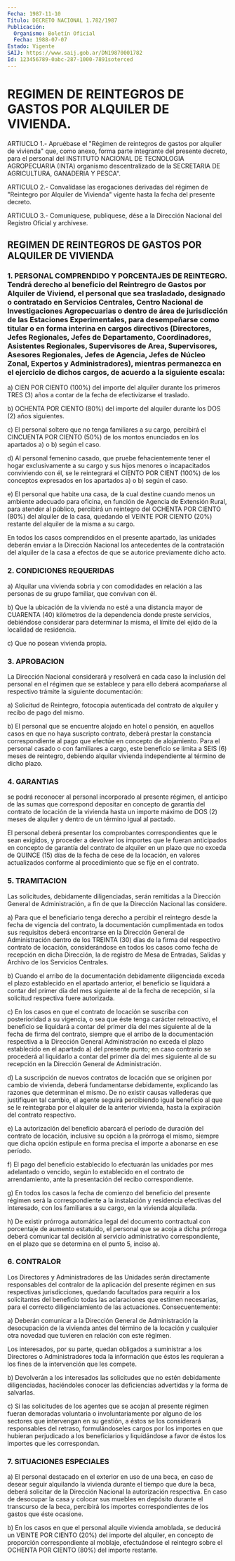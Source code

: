 ```yaml
---
Fecha: 1987-11-10
Título: DECRETO NACIONAL 1.782/1987
Publicación:
  Organismo: Boletín Oficial
  Fecha: 1988-07-07
Estado: Vigente
SAIJ: https://www.saij.gob.ar/DN19870001782
Id: 123456789-0abc-287-1000-7891soterced
---
```

# REGIMEN DE REINTEGROS DE GASTOS POR ALQUILER DE VIVIENDA.

<a id="1"></a>
ARTIUCLO 1.- Apruébase el "Régimen de reintegros de gastos por alquiler  de  vivienda" que, como anexo, forma parte integrante del presente decreto,  para  el  personal  del  INSTITUTO  NACIONAL  DE TECNOLOGIA  AGROPECUARIA  (INTA)  organismo  descentralizado  de la SECRETARIA DE AGRICULTURA, GANADERIA Y PESCA".

<a id="2"></a>
ARTICULO  2.-  Convalídase las erogaciones derivadas del régimen de "Reintegro por Alquiler  de  Vivienda"  vigente  hasta la fecha del presente decreto.

<a id="3"></a>
ARTICULO  3.- Comuníquese, publiquese, dése a la Dirección Nacional del Registro Oficial y archívese.

## REGIMEN    DE   REINTEGROS  DE  GASTOS  POR  ALQUILER  DE  VIVIENDA

### 1.    PERSONAL    COMPRENDIDO  Y  PORCENTAJES  DE  REINTEGRO.  Tendrá derecho al beneficio  del  Reintregro de Gastos por Alquiler de Viviend, el personal que sea trasladado,  designado o contratado en    Servicios   Centrales,  Centro  Nacional  de  Investigaciones Agropecuarias o dentro  de  área  de jurisdicción de las Estaciones Experimentales, para desempeñarse como  titular o en forma interina en  cargos  directivos  (Directores,  Jefes  Regionales,  Jefes  de Departamento,  Coordinadores,  Asistentes Regionales,  Supervisores de  Area,  Supervisores, Asesores  Regionales,  Jefes  de  Agencia, Jefes  de  Núcleo  Zonal,  Expertos  y  Administradores),  mientras permanezca en  el  ejercicio  de  dichos  cargos,  de  acuerdo a la siguiente escala:

<a id="1"></a>
a)  CIEN  POR  CIENTO  (100%)  del importe del alquiler durante los primeros TRES (3) años a contar  de  la  fecha  de efectivizarse el traslado.

b)  OCHENTA POR CIENTO (80%) del importe del alquiler  durante  los DOS (2) años siguientes.

c) El  personal  soltero  que  no  tenga  familiares  a  su  cargo, percibirá  el  CINCUENTA  POR CIENTO (50%) de los montos enunciados en los apartados a) o b) según el caso.

d) Al personal femenino casado,  que  pruebe  fehacientemente tener el  hogar  exclusivamente  a  su  cargo  y  sus  hijos   menores  o incapacitados  conviviendo con él, se le reintegrará el CIENTO  POR CIENT (100%) de  los  conceptos expresados en los apartados a) o b) según el caso.

e) El personal que habite  una  casa,  de  la  cual  destine cuando menos un ambiente adecuado para oficina, en función de  Agencia  de Extensión  Rural,  para  atender al público, percibirá un reintegro del OCHENTA POR CIENTO (80%)  del  alquiler de la casa, quedando el VEINTE POR CIENTO (20%) restante del  alquiler  de  la  misma  a su cargo.

En  todos  los  casos  comprendidos  en  el  presente apartado, las unidades  deberán enviar a la Dirección Nacional  los  antecedentes de la contratación  del  alquiler  de  la  casa a efectos de que se autorice previamente dicho acto.

### 2. CONDICIONES REQUERIDAS

<a id="2"></a>
a)  Alquilar  una  vivienda  sobria y con comodidades en relación a las  personas  de su grupo familiar,  que  convivan  con  él.

b) Que la ubicación  de  la  vivienda no esté a una distancia mayor de  CUARENTA  (40)  kilómetros  de   la  dependencia  donde  preste servicios,  debiéndose  considerar para  determinar  la  misma,  el límite del ejido de la localidad de residencia.

c) Que no posean vivienda propia.

### 3. APROBACION

<a id="3"></a>
La  Dirección  Nacional  considerará  y  resolverá  en cada caso la inclusión del personal en el régimen que se establece  y  para ello deberá acompañarse al respectivo trámite la siguiente documentación:

a)  Solicitud  de Reintegro, fotocopia autenticada del contrato  de alquiler y recibo de pago del mismo.

b) El personal que  se  encuentre  alojado  en  hotel o pensión, en aquellos  casos en que no haya suscripto contrato,  deberá  prestar la constancia  correspondiente  al  pago que efectúe en concepto de alojamiento. Para el personal casado  o  con  familiares  a  cargo, este  beneficio  se  limita a SEIS (6) meses de reintegro, debiendo alquilar  vivienda  independiente    al  término  de  dicho  plazo.

### 4. GARANTIAS

<a id="4"></a>
se  podrá reconocer al personal incorporado al presente régimen, el anticipo  de  las  sumas  que  correspond  depositar en concepto de garantía del contrato de locación de la vivienda  hasta  un importe máximo  de  DOS (2) meses de alquiler y dentro de un término  igual al pactado.

El personal deberá  presentar los comprobantes correspondientes que le sean exigidos, y proceder  a devolver los importes que le fueran anticipados en concepto de garantía  del contrato de alquiler en un plazo que no exceda de QUINCE (15) días  de  la fecha de cese de la locación, en valores actualizados conforme al  procedimiento que se fije en el contrato.

### 5. TRAMITACION

<a id="5"></a>
Las  solicitudes,  debidamente  diligenciadas, serán remitidas a la Dirección General de Administración,  a  fin  de  que  la Dirección Nacional las considere.

a)  Para que el beneficiario tenga derecho a percibir el  reintegro desde    la  fecha  de  vigencia  del  contrato,  la  documentación cumplimentada  en  todos  sus  requisitos  deberá encontrarse en la Dirección  General  de Administración dentro de  los  TREINTA  (30) días de la firma del respectivo contrato de locación, considerándose en todos  los casos como fecha de recepción en dicha Dirección, la de registro  de  Mesa  de Entradas, Salidas y Archivo de los Servicios Centrales.

b)  Cuando el arribo de la documentación  debidamente  diligenciada exceda  el  plazo establecido en el apartado anterior, el beneficio se liquidará  a  contar  del  primer día del mes siguiente al de la fecha de recepción, si la solicitud  respectiva  fuere  autorizada.

c)  En  los  casos  en que el contrato de locación se suscriba  con posterioridad  a  su  vigencia,  o  sea  que  éste  tenga  carácter retroactivo, el beneficio  se liquidará a contar del primer día del mes siguiente al de la fecha  de firma del contrato, siempre que el arribo  de  la  documentación respectiva  a  la  Dirección  General Administración no  exceda  el  plazo  establecido en el apartado a) del presente punto; en caso contrario se  procederá al liquidarlo a contar del primer día del mes siguiente al  de  su  recepción en la Dirección General de Administración.

d) La suscripción de nuevos contratos de locación que  se  originen por    cambio    de  vivienda,  deberá  fundamentarse  debidamente, explicando las razones  que  determinan  el  mismo.  De  no existir causas  vallederas  que  justifiquen  tal cambio, el agente seguirá percibiendo  igual  beneficio  al  que  se le  reintegraba  por  el alquiler de la anterior vivienda, hasta la  expiración del contrato respectivo.

e) La autorización del beneficio abarcará el  período  de  duración del  contrato  de  locación,  inclusive su opción a la prórroga  el mismo,  siempre  que dicha opción  estipule  en  forma  precisa  el importe a abonarse en ese período.

f) El pago del beneficio  establecido  lo  efectuarán  las unidades por  mes adelantado o vencido, según lo establecido en el  contrato de arrendamiento, ante la presentación del recibo correspondiente.

g) En  todos  los  casos  la  fecha  de  comienzo del beneficio del presente  régimen  será  la  correspondiente  a  la  instalación  y residencia  efectivas  del  interesado,  con  los familiares  a  su cargo, en la vivienda alquilada.

h)  De existir prórroga automática legal del documento  contractual con porcentaje  de  aumento  estatuído,  el personal que se acoja a dicha  prórroga  deberá  comunicar  tal  decisión    al    servicio administrativo correspondiente, en el plazo que se determina  en el punto 5, inciso a).

### 6. CONTRALOR

<a id="6"></a>
Los Directores y Administradores de las Unidades serán directamente  responsables  del  contralor  de  la  aplicación  del presente   régimen  en  sus  respectivas  jurisdicciones,  quedando facultados  para  requirir  a  los solicitantes del beneficio todas las  aclaraciones  que  estimen  necesarias,    para   el  correcto diligenciamiento   de  las  actuaciones.  Consecuentemente:

a) Deberán comunicar  a  la  Dirección General de Administración la desocupación de la vivienda antes  del  término  de  la  locación y cualquier  otra  novedad que tuvieren en relación con este régimen.

Los interesados, por  su  parte,  quedan  obligados a suministrar a los Directores o Administradores toda la información  que éstos les requieran  a  los  fines  de la intervención que les compete.

b)  Devolverán  a los interesados  las  solicitudes  que  no  estén debidamente diligenciadas,  haciéndoles  conocer  las  deficiencias advertidas y la forma de salvarlas.

c)  Si  las  solicitudes  de  los agentes que se acojan al presente régimen fueran demoradas voluntaria  o involuntariamente por alguno de  los sectores que intervengan en su  gestión,  a  éstos  se  los considerará  responsables  del  retraso, formulándoseles cargos por los  importes en que hubieran perjudicado  a  los  beneficiarios  y liquidándose  a  favor  de éstos los importes que les correspondan.

### 7. SITUACIONES ESPECIALES

<a id="7"></a>
a)  El  personal  destacado  en  el exterior en uso de una beca, en caso de desear seguir alquilando la  vivienda durante el tiempo que dure  la  beca,  deberá  solicitar  de  la  Dirección  Nacional  la autorización respectiva. En caso de desocupar  la  casa  y  colocar sus   muebles  en  depósito  durante  el  transcurso  de  la  beca, percibirá  los  importes  correspondientes  de  los gastos que éste ocasione.

b)  En los casos en que el personal alquile vivienda  amoblada,  se deducirá  un  VEINTE  POR CIENTO (20%) del importe del alquiler, en concepto de proporción  correspondiente al moblaje, efectuándose el reintegro sobre el OCHENTA  POR  CIENTO (80%) del importe restante.